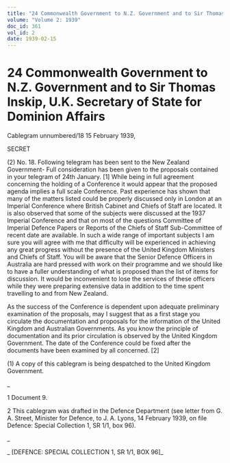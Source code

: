 ```yaml
---
title: "24 Commonwealth Government to N.Z. Government and to Sir Thomas Inskip, U.K. Secretary of State for Dominion Affairs"
volume: "Volume 2: 1939"
doc_id: 361
vol_id: 2
date: 1939-02-15
---
```


# 24 Commonwealth Government to N.Z. Government and to Sir Thomas Inskip, U.K. Secretary of State for Dominion Affairs

Cablegram unnumbered/18 15 February 1939,

SECRET

(2) No. 18. Following telegram has been sent to the New Zealand Government- Full consideration has been given to the proposals contained in your telegram of 24th January. [1] While being in full agreement concerning the holding of a Conference it would appear that the proposed agenda implies a full scale Conference. Past experience has shown that many of the matters listed could be properly discussed only in London at an Imperial Conference where British Cabinet and Chiefs of Staff are located. It is also observed that some of the subjects were discussed at the 1937 Imperial Conference and that on most of the questions Committee of Imperial Defence Papers or Reports of the Chiefs of Staff Sub-Committee of recent date are available. In such a wide range of important subjects I am sure you will agree with me that difficulty will be experienced in achieving any great progress without the presence of the United Kingdom Ministers and Chiefs of Staff. You will be aware that the Senior Defence Officers in Australia are hard pressed with work on their programme and we should like to have a fuller understanding of what is proposed than the list of items for discussion. It would be inconvenient to lose the services of these officers while they were preparing extensive data in addition to the time spent travelling to and from New Zealand.

As the success of the Conference is dependent upon adequate preliminary examination of the proposals, may I suggest that as a first stage you circulate the documentation and proposals for the information of the United Kingdom and Australian Governments. As you know the principle of documentation and its prior circulation is observed by the United Kingdom Government. The date of the Conference could be fixed after the documents have been examined by all concerned. [2]

(1) A copy of this cablegram is being despatched to the United Kingdom Government.

_

1 Document 9.

2 This cablegram was drafted in the Defence Department (see letter from G. A. Street, Minister for Defence, to J. A. Lyons, 14 February 1939, on file Defence: Special Collection 1, SR 1/1, box 96).

_

_ [DEFENCE: SPECIAL COLLECTION 1, SR 1/1, BOX 96]_
